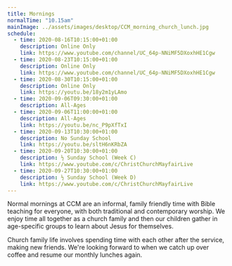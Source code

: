 ```yaml
---
title: Mornings
normalTime: "10.15am"
mainImage: ../assets/images/desktop/CCM_morning_church_lunch.jpg
schedule:
  - time: 2020-08-16T10:15:00+01:00
    description: Online Only
    link: https://www.youtube.com/channel/UC_64p-NNiMF5DXoxhHE1Cgw
  - time: 2020-08-23T10:15:00+01:00
    description: Online Only
    link: https://www.youtube.com/channel/UC_64p-NNiMF5DXoxhHE1Cgw
  - time: 2020-08-30T10:15:00+01:00
    description: Online Only
    link: https://youtu.be/18y2m1yLAmo
  - time: 2020-09-06T09:30:00+01:00
    description: All-Ages
  - time: 2020-09-06T11:00:00+01:00
    description: All-Ages
    link: https://youtu.be/nc_P9pXfTxI    
  - time: 2020-09-13T10:30:00+01:00
    description: No Sunday School
    link: https://youtu.be/sltH6nKRbZA
  - time: 2020-09-20T10:30:00+01:00
    description: ½ Sunday School (Week C)
    link: https://www.youtube.com/c/ChristChurchMayfairLive
  - time: 2020-09-27T10:30:00+01:00
    description: ½ Sunday School (Week D)
    link: https://www.youtube.com/c/ChristChurchMayfairLive
---
```

Normal mornings at CCM are an informal, family friendly time with Bible teaching for everyone, with both traditional and contemporary worship. We enjoy time all together as a church family and then our children gather in age-specific groups to learn about Jesus for themselves.

Church family life involves spending time with each other after the service, making new friends. We're looking forward to when we catch up over coffee and resume our monthly lunches again.
